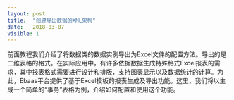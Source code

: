 ```yaml
---
layout: post
title:  "创建导出数据的XML架构"
date:   2018-03-07
visible: 1
---
```


前面教程我们介绍了将数据类的数据实例导出为Excel文件的配置方法。导出的是二维表格的格式。在实际应用中，有许多依据数据生成特殊格式Excel报表的需求，其中报表格式需要进行设计和排版，支持图表显示以及数据统计的计算。为此，Ebaas平台提供了基于Excel模板的报表生成及导出功能。这里，我们将以生成一个简单的“事务”表格为例，介绍如何配置和使用这个功能。




